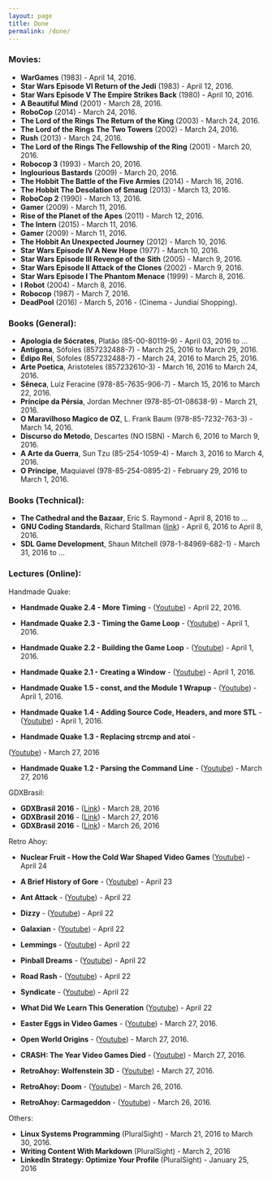 ```yaml
---
layout: page
title: Done
permalink: /done/
---
```


<!-- ####################################################################### -->

### Movies:

* **WarGames**                                         (1983) - April 14, 2016.
* **Star Wars Episode VI Return of the Jedi**          (1983) - April 12, 2016.
* **Star Wars Episode V The Empire Strikes Back**      (1980) - April 10, 2016.
* **A Beautiful Mind**                                 (2001) - March 28, 2016.
* **RoboCop**                                          (2014) - March 24, 2016.
* **The Lord of the Rings The Return of the King**     (2003) - March 24, 2016.
* **The Lord of the Rings The Two Towers**             (2002) - March 24, 2016.
* **Rush**                                             (2013) - March 24, 2016.
* **The Lord of the Rings The Fellowship of the Ring** (2001) - March 20, 2016.
* **Robocop 3**                                        (1993) - March 20, 2016.
* **Inglourious Bastards**                             (2009) - March 20, 2016.
* **The Hobbit The Battle of the Five Armies**         (2014) - March 16, 2016.
* **The Hobbit The Desolation of Smaug**               (2013) - March 13, 2016.
* **RoboCop 2**                                        (1990) - March 13, 2016.
* **Gamer**                                            (2009) - March 11, 2016.
* **Rise of the Planet of the Apes**                   (2011) - March 12, 2016.
* **The Intern**                                       (2015) - March 11, 2016.
* **Gamer**                                            (2009) - March 11, 2016.
* **The Hobbit An Unexpected Journey**                 (2012) - March 10, 2016.
* **Star Wars Episode IV A New Hope**                  (1977) - March 10, 2016.
* **Star Wars Episode III Revenge of the Sith**        (2005) - March  9, 2016.
* **Star Wars Episode II Attack of the Clones**        (2002) - March  9, 2016.
* **Star Wars Episode I The Phantom Menace**           (1999) - March  8, 2016.
* **I Robot**                                          (2004) - March  8, 2016.
* **Robocop**                                          (1987) - March  7, 2016.
* **DeadPool**                                         (2016) - March  5, 2016 - (Cinema - Jundiaí Shopping).


<!-- ##################################################################### -->


### Books (General): 

* **Apologia de Sócrates**,       Platão         (85-00-80119-9)     - April 03, 2016 to ...
* **Antígona**,                   Sófoles        (857232488-7)       - March 25, 2016 to March 29, 2016.
* **Édipo Rei**,                  Sófoles        (857232488-7)       - March 24, 2016 to March 25, 2016.
* **Arte Poetica**,               Aristoteles    (857232610-3)       - March 16, 2016 to March 24, 2016.
* **Sêneca**,                     Luiz Feracine  (978-85-7635-906-7) - March 15, 2016 to March 22, 2016.
* **Príncipe da Pérsia**,         Jordan Mechner (978-85-01-08638-9) - March 21, 2016.
* **O Maravilhoso Magico de OZ**, L. Frank Baum  (978-85-7232-763-3) - March 14, 2016.
* **Discurso do Metodo**,         Descartes      (NO ISBN)           - March 6, 2016 to March 9, 2016.
* **A Arte da Guerra**,           Sun Tzu        (85-254-1059-4)     - March 3, 2016 to March 4, 2016.
* **O Principe**,                 Maquiavel      (978-85-254-0895-2) - February 29, 2016 to March 1, 2016.


<!-- ####################################################################### -->

### Books (Technical):

* **The Cathedral and the Bazaar**, Eric S. Raymond - April 8, 2016 to ...
* **GNU Coding Standards**, Richard Stallman 
([link](http://www.gnu.org/prep/standards/)) - April 6, 2016 to April 8, 2016.
* **SDL Game Development**, Shaun Mitchell (978-1-84969-682-1) - March 31, 2016 to ...


<!-- ####################################################################### -->

### Lectures (Online): 

Handmade Quake:

* **Handmade Quake 2.4 - More Timing** - 
([Youtube](https://www.youtube.com/watch?v=x7IcLUkteYE)) - April 22, 2016.

* **Handmade Quake 2.3 - Timing the Game Loop** -
([Youtube](https://www.youtube.com/watch?v=EyUM1dTUCyQ)) - April 1, 2016.
* **Handmade Quake 2.2 - Building the Game Loop** - 
([Youtube](https://www.youtube.com/watch?v=bAApnxQf2hI)) - April 1, 2016.
* **Handmade Quake 2.1 - Creating a Window** - 
([Youtube](https://www.youtube.com/watch?v=mkDsvnKq2p0)) - April 1, 2016.
* **Handmade Quake 1.5 - const, and the Module 1 Wrapup** - 
([Youtube](https://www.youtube.com/watch?v=m8oHcJAB-xU)) - April 1, 2016.
* **Handmade Quake 1.4 - Adding Source Code, Headers, and more STL** -
([Youtube](https://www.youtube.com/watch?v=piQQnWmHdCA)) - April 1, 2016.
* **Handmade Quake 1.3 - Replacing strcmp and atoi** -

([Youtube](https://www.youtube.com/watch?v=_MAbRVrfkdU)) -  March 27, 2016   
* **Handmade Quake 1.2 - Parsing the Command Line** - 
([Youtube](https://www.youtube.com/watch?v=TdUszxsJ98A)) -  March 27, 2016   


GDXBrasil:

* **GDXBrasil 2016** - ([Link](http://www.gxbrazil.com/)) - March 28, 2016    
* **GDXBrasil 2016** - ([Link](http://www.gxbrazil.com/)) - March 27, 2016    
* **GDXBrasil 2016** - ([Link](http://www.gxbrazil.com/)) - March 26, 2016    


Retro Ahoy:

* **Nuclear Fruit - How the Cold War Shaped Video Games** 
([Youtube](https://www.youtube.com/watch?=15dxuAbTC0A)) - April 24

* **A Brief History of Gore** - 
([Youtube](https://www.youtube.com/watch?=NRXigbgqtOc)) - April 23

* **Ant Attack** - 
([Youtube](https://www.youtube.com/watch?=vzRb4v4EhyOU)) - April 22
* **Dizzy** - 
([Youtube](https://www.youtube.com/watch?=vlZglToISw14)) - April 22
* **Galaxian** - 
([Youtube](https://www.youtube.com/watch?=vxEaqhhjqxLA)) - April 22
* **Lemmings** - 
([Youtube](https://www.youtube.com/watch?=vfbxyqeIylHE)) - April 22
* **Pinball Dreams** - 
([Youtube](https://www.youtube.com/watch?=vGVCrXJVqGps)) - April 22
* **Road Rash** - 
([Youtube](https://www.youtube.com/watch?=vnmbZ1MeCU6U)) - April 22
* **Syndicate** - 
([Youtube](https://www.youtube.com/watch?=vTZviqVDyC-U)) - April 22
* **What Did We Learn This Generation**
([Youtube](https://www.youtube.com/watch?=ki8CvB5hQu4)) - April 22

* **Easter Eggs in Video Games** - 
([Youtube](https://www.youtube.com/watch?v=Q6Sv4FVDnXQ)) - March 27, 2016.
* **Open World Origins** - 
([Youtube](https://www.youtube.com/watch?v=EdV_2svrDVc)) - March 27, 2016.
* **CRASH: The Year Video Games Died** -
([Youtube](https://www.youtube.com/watch?v=ikIeaCE3Ljc)) - March 27, 2016.
* **RetroAhoy: Wolfenstein 3D** - 
([Youtube](https://www.youtube.com/watch?v=BSb87DC-PtA)) - March 27, 2016.
* **RetroAhoy: Doom** - 
([Youtube](https://www.youtube.com/watch?v=6A4-SVUHQYI)) - March 26, 2016.
* **RetroAhoy: Carmageddon** - 
([Youtube](https://www.youtube.com/watch?v=srLNtnyGy_U)) - March 26, 2016.


Others: 

* **Linux Systems Programming** (PluralSight) - March 21, 2016 to March 30, 2016.
* **Writing Content With Markdown** (PluralSight) - March 2, 2016
* **LinkedIn Strategy: Optimize Your Profile** (PluralSight) - January 25, 2016

